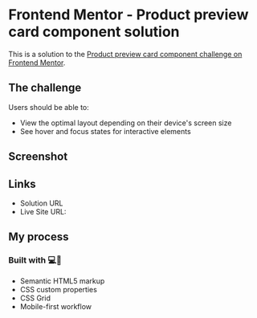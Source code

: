 # Frontend Mentor - Product preview card component solution

This is a solution to the [Product preview card component challenge on Frontend Mentor](https://www.frontendmentor.io/challenges/product-preview-card-component-GO7UmttRfa).

## The challenge

Users should be able to:

- View the optimal layout depending on their device's screen size
- See hover and focus states for interactive elements

## Screenshot

## Links

- Solution URL
- Live Site URL:

## My process

### Built with 💻🚀

- Semantic HTML5 markup
- CSS custom properties
- CSS Grid
- Mobile-first workflow
